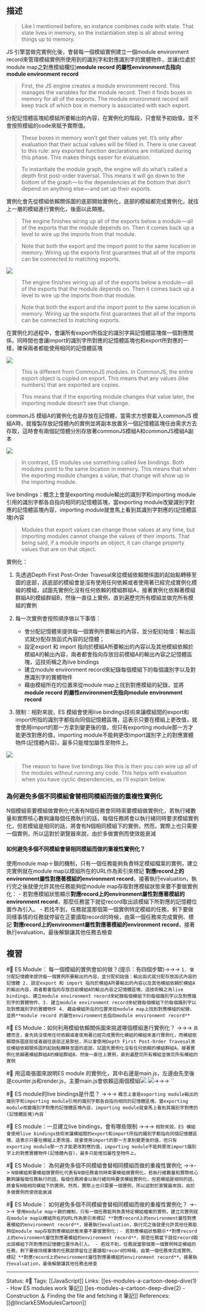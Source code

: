 ## 描述

> Like I mentioned before, an instance combines code with state. That state lives in memory, so the instantiation step is all about wiring things up to memory.

JS 引擎當做完實例化後，會替每一個模組實例建立一個module environment record來管理模組實例所使用到的識別字和對應識別字的實體物件，並讓(位處於module map之對應模組欄位)**module record 的屬性environment去指向module environment record**

> First, the JS engine creates a module environment record. This manages the variables for the module record. Then it finds boxes in memory for all of the exports. The module environment record will keep track of which box in memory is associated with each export.


分配記憶體區塊給模組所要輸出的內容，在實例化的階段，只會賦予初始值，並不會按照模組的code來賦予實際值。

> These boxes in memory won’t get their values yet. It’s only after evaluation that their actual values will be filled in. There is one caveat to this rule: any exported function declarations are initialized during this phase. This makes things easier for evaluation.

> To instantiate the module graph, the engine will do what’s called a depth first post-order traversal. This means it will go down to the bottom of the graph — to the dependencies at 
> the bottom that don’t depend on anything else — and set up their exports.

實例化會先從模組依賴關係圖的底部開始實例化，底部的模組都完成實例化，就往上一層的模組進行實例化，後面以此類推。


> The engine finishes wiring up all of the exports below a module — all of the exports that the module depends on. Then it comes back up a level to wire up the imports from that module.

> Note that both the export and the import point to the same location in memory. Wiring up the exports first guarantees that all of the imports can be connected to matching exports.


![](https://hacks.mozilla.org/files/2018/03/30_live_bindings_01-768x316.png)

> The engine finishes wiring up all of the exports below a module — all of the exports that the module depends on. Then it comes back up a level to wire up the imports from that module.

> Note that both the export and the import point to the same location in memory. Wiring up the exports first guarantees that all of the imports can be connected to matching exports.


在實例化的過程中，會讓所有export所指定的識別字與記憶體區塊做一個對應關係，同時間也會讓import的識別字所對應的記憶體區塊也和export所對應的一樣，確保兩者都能使用相同的記憶體區塊



![](https://hacks.mozilla.org/files/2018/03/30_live_bindings_02-768x316.png)

> This is different from CommonJS modules. In CommonJS, the entire export object is copied on export. This means that any values (like numbers) that are exported are copies.

> This means that if the exporting module changes that value later, the importing module doesn’t see that change.

commonJS 模組A的實例化也是存放在記憶體，當需求方想要載入commonJS 模組A時，就複製存放記憶體內的實例並將副本放置另一個記憶體區塊任由需求方去存取，這時會有兩個記憶體分別存放著commonJS模組A和commonJS模組A副本

![](https://hacks.mozilla.org/files/2018/03/31_cjs_variable-768x174.png)

> In contrast, ES modules use something called live bindings. Both modules point to the same location in memory. This means that when the exporting module changes a value, that change will show up in the importing module.

live bindings：概念上會是exporting module輸出的識別字和importing module引用的識別字都各自指向相同的記憶體區塊，當exporting module改變識別字對應的記憶體區塊內容，importing module就會馬上看到其識別字對應的(記憶體區塊)內容

> Modules that export values can change those values at any time, but importing modules cannot change the values of their imports. That being said, if a module imports an object, it can change property values that are on that object.



實例化：
1. 先透過Depth First Post-Order Travesal來從模組依賴關係圖的起始點轉移至圖的底部，該底部的模組會是沒有使用任何依賴或者使用著已經完成實例化模組的模組，試圖先實例化沒有任何依賴的模組群組A，接著實例化依賴著模組群組A的模組群組B，然後一直往上實例，直到遍歷完所有模組並做完所有模組的實例
2. 每一次實例會按照順序做以下事情：
	- 會分配記憶體來提供每一個實例所要輸出的內容，並分配初始值：輸出函式就分配存放函式內容的記憶體；
	- 設定export 和 import 指向於模組A所要輸出的內容以及其他模組依賴於模組A的輸出內容，兩者都會指向存放目前模組A的輸出內容之記憶體區塊，這技術稱之為live bindings
	- 建立module environment record來紀錄每個模組下的每個識別字以及對應識別字的實體物件
	- 藉由模組所在的位置來從module map上找到對應模組的紀錄，並將**module record 的屬性environment去指向module environment record**

3. 限制：相對來說，ES 模組會使用live bindings技術來讓模組間的export和import所指的識別字都指向同個記憶體區塊，這表示只要在模組上更改值，就會使用import的那一方拿到變更後的值，但只有exporting module那一方才能更改對應的值，importing module不能夠更改import識別字上的對應實體物件(記憶體內容)，最多只能增加屬性至物件上。

![](https://hacks.mozilla.org/files/2018/03/30_live_bindings_04-768x316.png)

> The reason to have live bindings like this is then you can wire up all of the modules without running any code. This helps with evaluation when you have cyclic dependencies, as I’ll explain below.

### 為何避免多個不同模組會替相同模組而做的重複性實例化
N個模組索要模組做實例化代表有N個任務會同時索要模組做實例化，若執行緒數量和實際核心數夠讓每個任務執行的話，每個任務將會以執行緒同時要求模組實例化，但若模組是相同的話，將會有N個相同模組下的實例，然而，實際上也只需要一個實例，所以這對於瀏覽器來說，由於多做實例而使效能衰減

#### 如何避免多個不同模組會替相同模組而做的重複性實例化？
使用module map＋鎖的機制，只有一個任務能夠負責特定模組檔案的實例，建立完實例就在module map以模組所在的URL作為索引來標記 **對應record上的environment屬性對應著模組的environment record**，接著執行evaluation，執行完之後就便允許其他任務能夠從module map存取對應模組狀態來要不要做實例化：
	- 若對應模組狀態顯示**對應record上的environment屬性對應著模組的environment record**，那麼任務當下就從record取出該模組下所對應的記憶體位置作為引入。
	- 若找不到，任務就當那個第一個實例特定模組的任務，剩下要做同樣事情的任務就停留在正要讀取record的時候，由第一個任務來完成實例、標記 **對應record上的environment屬性對應著模組的environment record**，接著執行evaluation，最後解鎖讓其他任務去檢查


## 複習
#🧠 ES Module： 每一個模組的實例會如何做？(提示：有四個步驟)->->-> `1. 會分配記憶體來提供每一個實例所要輸出的內容，並分配初始值：輸出函式就分配存放函式內容的記憶體 2. 設定export 和 import 指向於模組A所要輸出的內容以及其他模組依賴於模組A的輸出內容，兩者都會指向存放目前模組A的輸出內容之記憶體區塊，這技術稱之為live bindings、建立module environment record來紀錄每個模組下的每個識別字以及對應識別字的實體物件、3. 建立module environment record來紀錄每個模組下的每個識別字以及對應識別字的實體物件 4. 藉由模組所在的位置來從module map上找到對應模組的紀錄，並將**module record 的屬性environment去指向module environment record**`




#🧠 ES Module：如何利用模組依賴關係圖來挑選哪個模組進行實例化？ ->->-> `具體而言，會先挑沒使用任何依賴或者使用著已經完成實例化模組的模組來進行實例化，而模組依賴關係圖底部或者越往底部正是那些，所以會使用Depth First Post-Order Travesal來從模組依賴關係圖的起始點轉移至圖的底部，試圖先實例化沒有任何依賴的模組群組A，接著實例化依賴著模組群組A的模組群組B，然後一直往上實例，直到遍歷完所有模組並做完所有模組的實例`


#🧠 用這兩張圖來說明ES module 的實例化，其中右邊是main.js，左邊由先至後是counter.js和render.js，主要main.js會依賴這兩個模組![](https://hacks.mozilla.org/files/2018/03/30_live_bindings_01-768x316.png) ![](https://hacks.mozilla.org/files/2018/03/30_live_bindings_02-768x316.png)->->-> ``

#🧠 ES module的live bindings是什麼？ ->->-> `概念上會是exporting module輸出的識別字和importing module引用的識別字都各自指向相同的記憶體區塊，當exporting module改變識別字對應的記憶體區塊內容，importing module就會馬上看到其識別字對應的(記憶體區塊)內容`
`

#🧠 ES module：一旦建立live bindings，會有哪些限制 ->->-> `相對來說，ES 模組會使用live bindings技術來讓模組間的export和import所指的識別字都指向同個記憶體區塊，這表示只要在模組上更改值，就會使用import的那一方拿到變更後的值，但只有exporting module那一方才能更改對應的值，importing module不能夠更改import識別字上的對應實體物件(記憶體內容)，最多只能增加屬性至物件上。`


#🧠 ES Module： 為何避免多個不同模組會替相同模組而做的重複性實例化 ->->-> `N個模組索要模組做實例化代表有N個任務會同時索要模組做實例化，若執行緒數量和實際核心數夠讓每個任務執行的話，每個任務將會以執行緒同時要求模組實例化，但若模組是相同的話，將會有N個相同模組下的實例，然而，實際上也只需要一個實例，所以這對於瀏覽器來說，由於多做實例而使效能衰減`


#🧠 ES Module： 如何避免多個不同模組會替相同模組而做的重複性實例化？ ->->-> `使用module map＋鎖的機制，只有一個任務能夠負責特定模組檔案的實例，建立完實例就在module map以模組所在的URL作為索引來標記 **對應record上的environment屬性對應著模組的environment record**，接著執行evaluation，執行完之後就便允許其他任務能夠從module map存取對應模組狀態來要不要做實例化：- 若對應模組狀態顯示**對應record上的environment屬性對應著模組的environment record**，那麼任務當下就從record取出該模組下所對應的記憶體位置作為引入。 - 若找不到，任務就當那個第一個實例特定模組的任務，剩下要做同樣事情的任務就停留在正要讀取record的時候，由第一個任務來完成實例、標記 **對應record上的environment屬性對應著模組的environment record**，接著執行evaluation，最後解鎖讓其他任務去檢查`



---
Status: #🌱 
Tags:
[[JavaScript]]
Links:
[[es-modules-a-cartoon-deep-dive(1) - How ES modules work 筆記]]
[[es-modules-a-cartoon-deep-dive(2) - Construction ＆ Finding the file and fetching it 筆記]]
References:
[[@linclarkESModulesCartoon]]